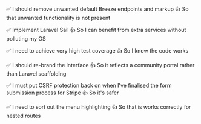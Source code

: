 ✅ I should remove unwanted default Breeze endpoints and markup
👍 So that unwanted functionality is not present

✅ Implement Laravel Sail
👍  So I can benefit from extra services without polluting my OS

✅ I need to achieve very high test coverage
👍 So I know the code works

✅ I should re-brand the interface
👍 So it reflects a community portal rather than Laravel scaffolding

✅ I must put CSRF protection back on when I've finalised the form submission process for Stripe
👍 So it's safer

✅ I need to sort out the menu highlighting
👍 So that is works correctly for nested routes

